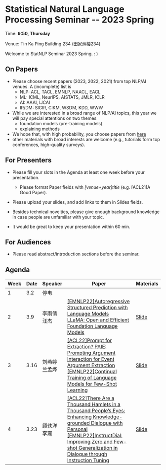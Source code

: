 # Statistical Natural Language Processing Seminar -- 2023 Spring

Time: **9:50, Thursday**

Venue: Tin Ka Ping Building 234 (田家炳楼234)

Welcome to StatNLP Seminar 2023 Spring. : )

## On Papers

- Please choose recent papers (2023, 2022, 2021) from top NLP/AI venues. A (incomplete) list is
  - NLP: ACL, TACL, EMNLP, NAACL, EACL
  - ML: ICML, NeurIPS, AISTATS, JMLR, ICLR
  - AI: AAAI, IJCAI
  - IR/DM: SIGIR, CIKM, WSDM, KDD, WWW
- While we are interested in a broad range of NLP/AI topics, this year we will pay special attentions on two themes
  - foundation models (pre-training models)
  - explaining methods
- We hope that, with high probability, you choose papers from [here](https://github.com/AntNLP/seminar/blob/master/2023Spring_StatNLP/2023-paper-list.md)
- other materials with broad interests are welcome (e.g., tutorials form top conferences, high-quality surveys).

## For Presenters

- Please fill your slots in the Agenda at least one week before your presentation.

  - Please format Paper fields with *[venue+year]title* (e.g. [ACL21]A Good Paper).
- Please upload your slides, and add links to them in Slides fields.
  
- Besides technical novelties, please give enough background knowledge in case people are unfamiliar with your topic.

- It would be great to keep your presentation within 60 min.

## For Audiences

- Please read abstract/introduction sections before the seminar.

## Agenda



| Week | Date | Speaker | Paper | Materials |
| ---- | ---- | ------- | ----- | --------- |
| 1    | 3.2  |    停电     |       |           |
| 2    | 3.9  |    李雨倩<br>汪杰     |   [\[EMNLP22\]Autoregressive Structured Prediction with Language Models](https://aclanthology.org/2022.findings-emnlp.70/) <br> [LLaMA: Open and Efficient Foundation Language Models](https://arxiv.org/abs/2302.13971)  |    [Slide](https://github.com/AntNLP/seminar/edit/master/2023Spring_StatNLP/week2/)       |
| 3    | 3.16  |    刘燕婷<br>兰孟烨   |   [\[ACL22\]Prompt for Extraction? PAIE: Prompting Argument Interaction for Event Argument Extraction](https://aclanthology.org/2022.acl-long.466/)<br>[\[EMNLP22\]Continual Training of Language Models for Few-Shot Learning](https://aclanthology.org/2022.emnlp-main.695/)    |    [Slide](https://github.com/AntNLP/seminar/edit/master/2023Spring_StatNLP/week3/)       |
| 4    | 3.23  |    顾轶洋<br>李雍   |   [\[ACL22\]There Are a Thousand Hamlets in a Thousand People’s Eyes: Enhancing Knowledge-grounded Dialogue with Personal](https://aclanthology.org/2022.acl-long.270/)<br>[\[EMNLP22\]InstructDial: Improving Zero and Few-shot Generalization in Dialogue through Instruction Tuning](https://aclanthology.org/2022.emnlp-main.33/)    |    [Slide](https://github.com/AntNLP/seminar/edit/master/2023Spring_StatNLP/week4/)       |

